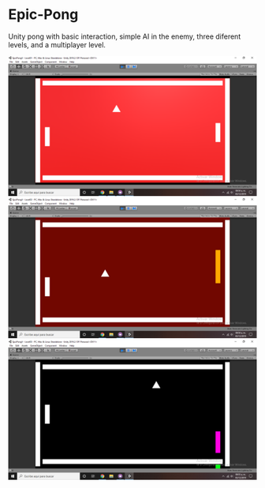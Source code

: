 # Epic-Pong
Unity pong with basic interaction, simple AI in the enemy, three diferent levels, and a multiplayer level. 

![alt text](https://github.com/neripinata/Epic-Pong/blob/master/Game%20Images/Lvl%201.png)
![alt text](https://github.com/neripinata/Epic-Pong/blob/master/Game%20Images/Lvl%202.png)
![alt text](https://github.com/neripinata/Epic-Pong/blob/master/Game%20Images/Lvl%203.png)
